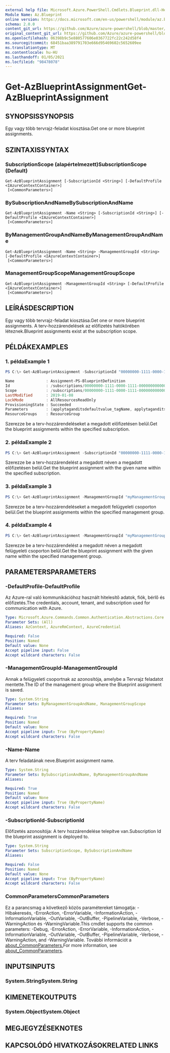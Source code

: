 ```yaml
---
external help file: Microsoft.Azure.PowerShell.Cmdlets.Blueprint.dll-Help.xml
Module Name: Az.Blueprint
online version: https://docs.microsoft.com/en-us/powershell/module/az.blueprint/get-azblueprintassignment
schema: 2.0.0
content_git_url: https://github.com/Azure/azure-powershell/blob/master/src/Blueprint/Blueprint/help/Get-AzBlueprintAssignment.md
original_content_git_url: https://github.com/Azure/azure-powershell/blob/master/src/Blueprint/Blueprint/help/Get-AzBlueprintAssignment.md
ms.openlocfilehash: 06398b9c5e880577606e0367722fc22c242d58f4
ms.sourcegitcommit: 68451baa389791703e666d95469602c5652609ee
ms.translationtype: MT
ms.contentlocale: hu-HU
ms.lasthandoff: 01/05/2021
ms.locfileid: "98478078"
---
```

# <span data-ttu-id="ed714-101">Get-AzBlueprintAssignment</span><span class="sxs-lookup"><span data-stu-id="ed714-101">Get-AzBlueprintAssignment</span></span>

## <span data-ttu-id="ed714-102">SYNOPSIS</span><span class="sxs-lookup"><span data-stu-id="ed714-102">SYNOPSIS</span></span>
<span data-ttu-id="ed714-103">Egy vagy több tervrajz-feladat kiosztása.</span><span class="sxs-lookup"><span data-stu-id="ed714-103">Get one or more blueprint assignments.</span></span>

## <span data-ttu-id="ed714-104">SZINTAXIS</span><span class="sxs-lookup"><span data-stu-id="ed714-104">SYNTAX</span></span>

### <span data-ttu-id="ed714-105">SubscriptionScope (alapértelmezett)</span><span class="sxs-lookup"><span data-stu-id="ed714-105">SubscriptionScope (Default)</span></span>
```
Get-AzBlueprintAssignment [-SubscriptionId <String>] [-DefaultProfile <IAzureContextContainer>]
 [<CommonParameters>]
```

### <span data-ttu-id="ed714-106">BySubscriptionAndName</span><span class="sxs-lookup"><span data-stu-id="ed714-106">BySubscriptionAndName</span></span>
```
Get-AzBlueprintAssignment -Name <String> [-SubscriptionId <String>] [-DefaultProfile <IAzureContextContainer>]
 [<CommonParameters>]
```

### <span data-ttu-id="ed714-107">ByManagementGroupAndName</span><span class="sxs-lookup"><span data-stu-id="ed714-107">ByManagementGroupAndName</span></span>
```
Get-AzBlueprintAssignment -Name <String> -ManagementGroupId <String> [-DefaultProfile <IAzureContextContainer>]
 [<CommonParameters>]
```

### <span data-ttu-id="ed714-108">ManagementGroupScope</span><span class="sxs-lookup"><span data-stu-id="ed714-108">ManagementGroupScope</span></span>
```
Get-AzBlueprintAssignment -ManagementGroupId <String> [-DefaultProfile <IAzureContextContainer>]
 [<CommonParameters>]
```

## <span data-ttu-id="ed714-109">LEÍRÁS</span><span class="sxs-lookup"><span data-stu-id="ed714-109">DESCRIPTION</span></span>
<span data-ttu-id="ed714-110">Egy vagy több tervrajz-feladat kiosztása.</span><span class="sxs-lookup"><span data-stu-id="ed714-110">Get one or more blueprint assignments.</span></span> <span data-ttu-id="ed714-111">A terv-hozzárendelések az előfizetés hatókörében léteznek.</span><span class="sxs-lookup"><span data-stu-id="ed714-111">Blueprint assignments exist at the subscription scope.</span></span>

## <span data-ttu-id="ed714-112">PÉLDÁK</span><span class="sxs-lookup"><span data-stu-id="ed714-112">EXAMPLES</span></span>

### <span data-ttu-id="ed714-113">1. példa</span><span class="sxs-lookup"><span data-stu-id="ed714-113">Example 1</span></span>
```powershell
PS C:\> Get-AzBlueprintAssignment -SubscriptionId "00000000-1111-0000-1111-000000000000"

Name              : Assignment-PS-BlueprintDefinition
Id                : /subscriptions/00000000-1111-0000-1111-000000000000/providers/Microsoft.Blueprint/blueprintAssignments/Assignment-PS-BlueprintDefinition
Scope             : /subscriptions/00000000-1111-0000-1111-000000000000
LastModified      : 2019-01-08
LockMode          : AllResourcesReadOnly
ProvisioningState : Succeeded
Parameters        : {applytaganditsdefaultvalue_tagName, applytaganditsdefaultvalue_tagValue}
ResourceGroups    : ResourceGroup
```

<span data-ttu-id="ed714-114">Szerezze be a terv-hozzárendeléseket a megadott előfizetésen belül.</span><span class="sxs-lookup"><span data-stu-id="ed714-114">Get the blueprint assignments within the specified subscription.</span></span>

### <span data-ttu-id="ed714-115">2. példa</span><span class="sxs-lookup"><span data-stu-id="ed714-115">Example 2</span></span>
```powershell
PS C:\> Get-AzBlueprintAssignment -SubscriptionId "00000000-1111-0000-1111-000000000000" -Name "myAssignmentName"
```

<span data-ttu-id="ed714-116">Szerezze be a terv-hozzárendelést a megadott néven a megadott előfizetésen belül.</span><span class="sxs-lookup"><span data-stu-id="ed714-116">Get the blueprint assignment with the given name within the specified subscription.</span></span>

### <span data-ttu-id="ed714-117">3. példa</span><span class="sxs-lookup"><span data-stu-id="ed714-117">Example 3</span></span>
```powershell
PS C:\> Get-AzBlueprintAssignment -ManagementGroupId "myManagementGroup"
```

<span data-ttu-id="ed714-118">Szerezze be a terv-hozzárendeléseket a megadott felügyeleti csoporton belül.</span><span class="sxs-lookup"><span data-stu-id="ed714-118">Get the blueprint assignments within the specified management group.</span></span>

### <span data-ttu-id="ed714-119">4. példa</span><span class="sxs-lookup"><span data-stu-id="ed714-119">Example 4</span></span>
```powershell
PS C:\> Get-AzBlueprintAssignment -ManagementGroupId "myManagementGroup" -Name "myAssignmentName"
```

<span data-ttu-id="ed714-120">Szerezze be a terv-hozzárendelést a megadott néven a megadott felügyeleti csoporton belül.</span><span class="sxs-lookup"><span data-stu-id="ed714-120">Get the blueprint assignment with the given name within the specified management group.</span></span>

## <span data-ttu-id="ed714-121">PARAMETERS</span><span class="sxs-lookup"><span data-stu-id="ed714-121">PARAMETERS</span></span>

### <span data-ttu-id="ed714-122">-DefaultProfile</span><span class="sxs-lookup"><span data-stu-id="ed714-122">-DefaultProfile</span></span>
<span data-ttu-id="ed714-123">Az Azure-ral való kommunikációhoz használt hitelesítő adatok, fiók, bérlő és előfizetés.</span><span class="sxs-lookup"><span data-stu-id="ed714-123">The credentials, account, tenant, and subscription used for communication with Azure.</span></span>

```yaml
Type: Microsoft.Azure.Commands.Common.Authentication.Abstractions.Core.IAzureContextContainer
Parameter Sets: (All)
Aliases: AzContext, AzureRmContext, AzureCredential

Required: False
Position: Named
Default value: None
Accept pipeline input: False
Accept wildcard characters: False
```

### <span data-ttu-id="ed714-124">-ManagementGroupId</span><span class="sxs-lookup"><span data-stu-id="ed714-124">-ManagementGroupId</span></span>
<span data-ttu-id="ed714-125">Annak a felügyeleti csoportnak az azonosítója, amelybe a Tervrajz feladatot mentette.</span><span class="sxs-lookup"><span data-stu-id="ed714-125">The ID of the management group where the Blueprint assignment is saved.</span></span>

```yaml
Type: System.String
Parameter Sets: ByManagementGroupAndName, ManagementGroupScope
Aliases:

Required: True
Position: Named
Default value: None
Accept pipeline input: True (ByPropertyName)
Accept wildcard characters: False
```

### <span data-ttu-id="ed714-126">-Name</span><span class="sxs-lookup"><span data-stu-id="ed714-126">-Name</span></span>
<span data-ttu-id="ed714-127">A terv feladatának neve.</span><span class="sxs-lookup"><span data-stu-id="ed714-127">Blueprint assignment name.</span></span>

```yaml
Type: System.String
Parameter Sets: BySubscriptionAndName, ByManagementGroupAndName
Aliases:

Required: True
Position: Named
Default value: None
Accept pipeline input: True (ByPropertyName)
Accept wildcard characters: False
```

### <span data-ttu-id="ed714-128">-SubscriptionId</span><span class="sxs-lookup"><span data-stu-id="ed714-128">-SubscriptionId</span></span>
<span data-ttu-id="ed714-129">Előfizetés azonosítója: A terv hozzárendelése telepítve van.</span><span class="sxs-lookup"><span data-stu-id="ed714-129">Subscription Id the blueprint assignment is deployed to.</span></span>

```yaml
Type: System.String
Parameter Sets: SubscriptionScope, BySubscriptionAndName
Aliases:

Required: False
Position: Named
Default value: None
Accept pipeline input: True (ByPropertyName)
Accept wildcard characters: False
```

### <span data-ttu-id="ed714-130">CommonParameters</span><span class="sxs-lookup"><span data-stu-id="ed714-130">CommonParameters</span></span>
<span data-ttu-id="ed714-131">Ez a parancsmag a következő közös paramétereket támogatja: -Hibakeresés, -ErrorAction, -ErrorVariable, -InformationAction, -InformationVariable, -OutVariable, -OutBuffer, -PipelineVariable, -Verbose, -WarningAction és -WarningVariable.</span><span class="sxs-lookup"><span data-stu-id="ed714-131">This cmdlet supports the common parameters: -Debug, -ErrorAction, -ErrorVariable, -InformationAction, -InformationVariable, -OutVariable, -OutBuffer, -PipelineVariable, -Verbose, -WarningAction, and -WarningVariable.</span></span> <span data-ttu-id="ed714-132">További információt a [about_CommonParameters.](http://go.microsoft.com/fwlink/?LinkID=113216)</span><span class="sxs-lookup"><span data-stu-id="ed714-132">For more information, see [about_CommonParameters](http://go.microsoft.com/fwlink/?LinkID=113216).</span></span>

## <span data-ttu-id="ed714-133">INPUTS</span><span class="sxs-lookup"><span data-stu-id="ed714-133">INPUTS</span></span>

### <span data-ttu-id="ed714-134">System.String</span><span class="sxs-lookup"><span data-stu-id="ed714-134">System.String</span></span>

## <span data-ttu-id="ed714-135">KIMENETEK</span><span class="sxs-lookup"><span data-stu-id="ed714-135">OUTPUTS</span></span>

### <span data-ttu-id="ed714-136">System.Object</span><span class="sxs-lookup"><span data-stu-id="ed714-136">System.Object</span></span>
## <span data-ttu-id="ed714-137">MEGJEGYZÉSEK</span><span class="sxs-lookup"><span data-stu-id="ed714-137">NOTES</span></span>

## <span data-ttu-id="ed714-138">KAPCSOLÓDÓ HIVATKOZÁSOK</span><span class="sxs-lookup"><span data-stu-id="ed714-138">RELATED LINKS</span></span>

